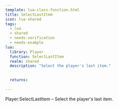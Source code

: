 ```yaml
---
template: lua-class-function.html
title: SelectLastItem
icon: lua-shared
tags:
  - lua
  - shared
  - needs-verification
  - needs-example
lua:
  library: Player
  function: SelectLastItem
  realm: shared
  description: "Select the player's last item."
  
  
  returns:
    
---
```


<div class="lua__search__keywords">
Player:SelectLastItem &#x2013; Select the player's last item.
</div>
